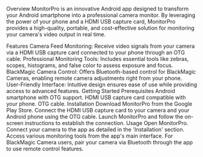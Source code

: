 Overview
MonitorPro is an innovative Android app designed to transform your Android smartphone into a professional camera monitor. By leveraging the power of your phone and a HDMI USB capture card, MonitorPro provides a high-quality, portable, and cost-effective solution for monitoring your camera's video output in real time.

Features
Camera Feed Monitoring: Receive video signals from your camera via a HDMI USB capture card connected to your phone through an OTG cable.
Professional Monitoring Tools: Includes essential tools like zebras, scopes, histograms, and false color to assess exposure and focus.
BlackMagic Camera Control: Offers Bluetooth-based control for BlackMagic Cameras, enabling remote camera adjustments right from your phone.
User-Friendly Interface: Intuitive design ensures ease of use while providing access to advanced features.
Getting Started
Prerequisites
Android smartphone with OTG support.
HDMI USB capture card compatible with your phone.
OTG cable.
Installation
Download MonitorPro from the Google Play Store.
Connect the HDMI USB capture card to your camera and your Android phone using the OTG cable.
Launch MonitorPro and follow the on-screen instructions to establish the connection.
Usage
Open MonitorPro.
Connect your camera to the app as detailed in the 'Installation' section.
Access various monitoring tools from the app's main interface.
For BlackMagic Camera users, pair your camera via Bluetooth through the app to use remote control features.
